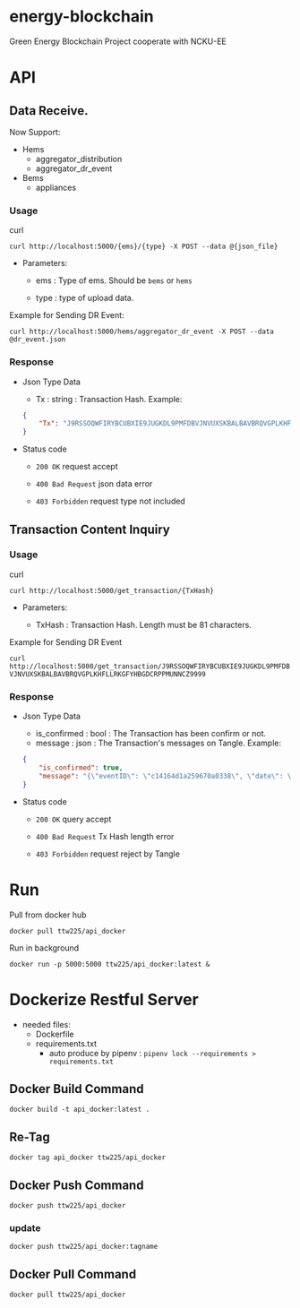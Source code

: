 energy-blockchain
===
Green Energy Blockchain Project cooperate with NCKU-EE

# API
## Data Receive.
Now Support:

+ Hems
    + aggregator_distribution
    + aggregator_dr_event
+ Bems
    + appliances

### Usage

curl

`curl http://localhost:5000/{ems}/{type} -X POST --data @{json_file}`

+ Parameters:

    + ems : Type of ems. Should be `bems` or `hems`

    + type : type of upload data.

Example for Sending DR Event:

`curl http://localhost:5000/hems/aggregator_dr_event -X POST --data @dr_event.json`

### Response

+ Json Type Data
    + Tx : string : Transaction Hash.
    Example:
    ```json
    {
        "Tx": "J9RSSOQWFIRYBCUBXIE9JUGKDL9PMFDBVJNVUXSKBALBAVBRQVGPLKHFLLRKGFYHBGDCRPPMUNNCZ9999"
    }
    ```

+ Status code
    + `200 OK`
        request accept

    + `400 Bad Request`
        json data error

    + `403 Forbidden`
        request type not included


## Transaction Content Inquiry

### Usage

curl

`curl http://localhost:5000/get_transaction/{TxHash}`

+ Parameters:

    + TxHash : Transaction Hash. Length must be 81 characters.

Example for Sending DR Event

`curl http://localhost:5000/get_transaction/J9RSSOQWFIRYBCUBXIE9JUGKDL9PMFDBVJNVUXSKBALBAVBRQVGPLKHFLLRKGFYHBGDCRPPMUNNCZ9999`

### Response

+ Json Type Data
    + is_confirmed : bool : The Transaction has been confirm or not.
    + message : json : The Transaction's messages on Tangle.
    Example:
    ```json
    {
        "is_confirmed": true,
        "message": "{\"eventID\": \"c14164d1a259670a0338\", \"date\": \"2019-05-03T00:00:24\", \"value\": \"ODY1Nzg0ODliNjMwMTRjYTgyMTQxZmNkOGVmMDk2OWViY2FiN2Q5ZWVjMWExZGM1YmYzY2E0ZjljMjM1MTkwNw==\"}"
    }
    ```

+ Status code
    + `200 OK`
        query accept

    + `400 Bad Request`
        Tx Hash length error

    + `403 Forbidden`
        request reject by Tangle

# Run
Pull from docker hub

`docker pull ttw225/api_docker`

Run in background

`docker run -p 5000:5000 ttw225/api_docker:latest &`

# Dockerize Restful Server
+ needed files:
    + Dockerfile
    + requirements.txt
        + auto produce by pipenv : `pipenv lock --requirements > requirements.txt`
## Docker Build Command
`docker build -t api_docker:latest .`

## Re-Tag
`docker tag api_docker ttw225/api_docker`

## Docker Push Command
`docker push ttw225/api_docker`

### update
`docker push ttw225/api_docker:tagname`

## Docker Pull Command
`docker pull ttw225/api_docker`